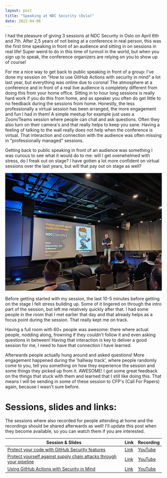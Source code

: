 ```yaml
---
layout: post
title: "Speaking at NDC Security (Oslo)"
date: 2022-04-06
---
```


I had the pleasure of giving 3 sessions at NDC Security in Oslo on April 6th and 7th. After 2,5 years of not being at a conference in real person, this was the first time speaking in front of an audience and sitting in on sessions in real life! Super weird to do in this time of turmoil in the world, but when you sign up to speak, the conference organizers are relying on you to show up of course!

For me a nice way to get back to public speaking in front of a group: I've done my session on "How to use GitHub Actions with security in mind" a lot last year, but everything was online due to corona! The atmosphere at a conference and in front of a real live audience is completely different from doing this from your home office. Sitting in to hour long sessions is really hard work if you do this from home, and as speaker you often do get little to no feedback during the sessions from home. Honestly, the less professionally a virtual session has been arranged, the more engagement and fun I had in them! A simple meetup for example just uses a Zoom/Teams session where people can chat and ask questions. Often they also turn on their camera's and that really helps to keep you sane. Having a feeling of talking to the wall really does not help when the conference is virtual. That interaction and connection with the audience was often missing in "professionally managed" sessions.

Getting back to public speaking in front of an audience was something I was curious to see what it would do to me: will I get overwhelmed with stress, do I freak out on stage? I have gotten a lot more confident on virtual sessions over the last years, but will that pay out on stage as well? 

![Rob on stage during one of the sessions](/images/2022/20220406/Speaking.png)  

Before getting started with my session, the last 10-5 minutes before getting on the stage I felt stress building up. Some of it lingered on through the intro part of the session, but left me relatively quickly after that. I had some people in the room that I met earlier that day and that already helps as a focus point during the session. That really kept me on track. 

Having a full room with 60+ people was awesome: there where actual people, nodding along, frowning if they couldn't follow it and even asking questions in between! Having that interaction is key to deliver a good session for me, I need to have that connection I have learned.

Afterwards people actually hung around and asked questions! More engagement happened during the 'hallway track', where people randomly come to you, tell you something on how they experience the session and some things they picked up from it. AWESOME! I got some great feedback on the things that stuck with them and learned that I still like doing this. That means I will be sending in some of these session to CFP's (Call For Papers) again, because I wasn't sure before.


# Sessions, slides and links:
The sessions where also recorded for people attending at home and the recordings should be shared afterwards as well! I'll update this post when they become available, so you can watch them if you are interested.

|Session & Slides|Link|Recording|
|---|---|---|
|[Protect your code with GitHub Security features](/slides/20220406%20Protect%20your%20code%20with%20GitHub%20security%20features.pdf)|[Link](https://ndc-security.com/agenda/protect-your-code-with-github-security-features-0dhc/0kibw07zdja)|[YouTube](https://www.youtube.com/watch?v=dZYiveyMWXg&list=PLXVVwOM8uv2zyhtF-aHwsyDbqsm_RGOGY&index=3)|
|[Protect yourself against supply chain attacks through your pipeline](/slides/20220406%20Protect%20yourself%20against%20supply%20chain%20attacks%20through%20your%20pipeline.pdf)|[Link](https://ndc-security.com/agenda/protect-yourself-against-supply-chain-attacks-through-your-pipeline-0adx/0p76cipnoha)|[YouTube](https://www.youtube.com/watch?v=00R1JGBQEJg&list=PLXVVwOM8uv2zyhtF-aHwsyDbqsm_RGOGY&index=2)|
|[Using GitHub Actions with Security in Mind](/slides/20220407%20How%20to%20use%20GitHub%20Actions%20with%20Security%20in%20Mind.pdf)|[Link](https://ndc-security.com/agenda/how-to-use-github-actions-with-security-in-mind/888f3d8bf8fe)|[YouTube](https://www.youtube.com/watch?v=bDG40Y1nPEk&list=PLXVVwOM8uv2zyhtF-aHwsyDbqsm_RGOGY&index=4)|
